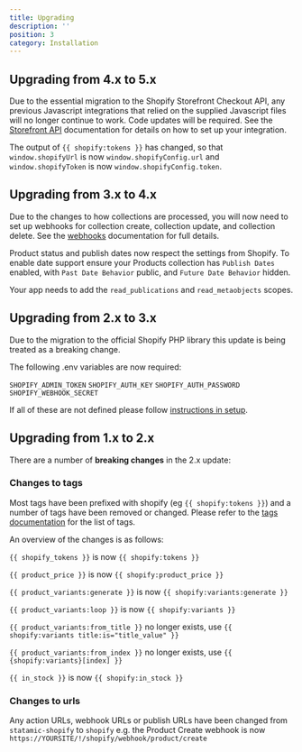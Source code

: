 ```yaml
---
title: Upgrading
description: ''
position: 3
category: Installation
---
```


## Upgrading from 4.x to 5.x

Due to the essential migration to the Shopify Storefront Checkout API, any previous Javascript integrations that relied on the supplied Javascript files will no longer continue to work. Code updates will be required. See the [Storefront API](frontend/storefront-api) documentation for details on how to set up your integration.

The output of `{{ shopify:tokens }}` has changed, so that `window.shopifyUrl` is now `window.shopifyConfig.url` and `window.shopifyToken` is now `window.shopifyConfig.token`.


## Upgrading from 3.x to 4.x

Due to the changes to how collections are processed, you will now need to set up webhooks for collection create, collection update, and collection delete. See the [webhooks](CMS/webhooks) documentation for full details.

Product status and publish dates now respect the settings from Shopify. To enable date support ensure your Products collection has `Publish Dates` enabled, with `Past Date Behavior` public, and `Future Date Behavior` hidden.

Your app needs to add the `read_publications` and `read_metaobjects` scopes.

## Upgrading from 2.x to 3.x

Due to the migration to the official Shopify PHP library this update is being treated as a breaking change. 

The following .env variables are now required:

`SHOPIFY_ADMIN_TOKEN`
`SHOPIFY_AUTH_KEY`
`SHOPIFY_AUTH_PASSWORD`
`SHOPIFY_WEBHOOK_SECRET`

If all of these are not defined please follow [instructions in setup](/setup).


## Upgrading from 1.x to 2.x

There are a number of **breaking changes** in the 2.x update:

### Changes to tags

Most tags have been prefixed with shopify (eg `{{ shopify:tokens }}`) and a number of tags have been removed or changed. Please refer to the [tags documentation](frontend/tags) for the list of tags.

An overview of the changes is as follows:

`{{ shopify_tokens }}` is now `{{ shopify:tokens }}`

`{{ product_price }}` is now `{{ shopify:product_price }}`

`{{ product_variants:generate }}` is now `{{ shopify:variants:generate }}`

`{{ product_variants:loop }}` is now `{{ shopify:variants }}`

`{{ product_variants:from_title }}` no longer exists, use `{{ shopify:variants title:is="title_value" }}`

`{{ product_variants:from_index }}` no longer exists, use `{{ {shopify:variants}[index] }}`

`{{ in_stock }}` is now `{{ shopify:in_stock }}`



### Changes to urls

Any action URLs, webhook URLs or publish URLs have been changed from `statamic-shopify` to `shopify` e.g. the Product Create webhook is now `https://YOURSITE/!/shopify/webhook/product/create`
